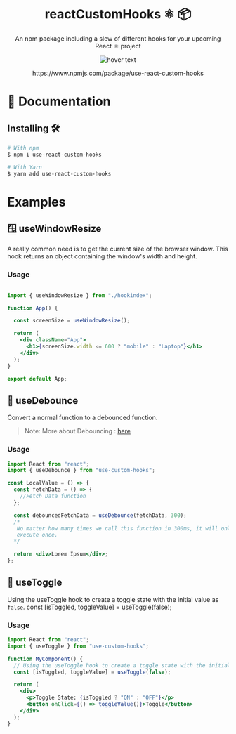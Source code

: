 <div align="center">
    <h1>reactCustomHooks ⚛️ 📦</h1>
    <p>An npm package including a slew of different hooks for your upcoming React ⚛️ project</p>
    <img src="https://user-images.githubusercontent.com/50833547/198498326-c1d532e4-07fa-4bd6-843e-e73a5fa14970.png"title="hover text">
    <p>
    https://www.npmjs.com/package/use-react-custom-hooks
    </p>
</div>



# 📗 Documentation

## Installing 🛠

```bash
# With npm
$ npm i use-react-custom-hooks

# With Yarn
$ yarn add use-react-custom-hooks
```

# Examples

## 🪟 useWindowResize
A really common need is to get the current size of the browser window. This hook returns an object containing the window's width and height.
### Usage

```jsx

import { useWindowResize } from "./hookindex";

function App() {

  const screenSize = useWindowResize();

  return (
    <div className="App">
      <h1>{screenSize.width <= 600 ? "mobile" : "Laptop"}</h1>
    </div>
  );
}

export default App;
```

## 🏀 useDebounce

Convert a normal function to a debounced function.

> Note: More about Debouncing : [here](https://www.geeksforgeeks.org/debouncing-in-javascript/)

### Usage

```jsx
import React from "react";
import { useDebounce } from "use-custom-hooks";

const LocalValue = () => {
  const fetchData = () => {
    //Fetch Data function
  };

  const debouncedFetchData = useDebounce(fetchData, 300);
  /*
   No matter how many times we call this function in 300ms, it will only
   execute once.
  */

  return <div>Lorem Ipsum</div>;
};
```
## 🔘 useToggle
 Using the useToggle hook to create a toggle state with the initial value as `false`.
 const [isToggled, toggleValue] = useToggle(false);

### Usage

```jsx
import React from "react";
import { useToggle } from "use-custom-hooks";

function MyComponent() {
  // Using the useToggle hook to create a toggle state with the initial value as `false`.
  const [isToggled, toggleValue] = useToggle(false);

  return (
    <div>
      <p>Toggle State: {isToggled ? "ON" : "OFF"}</p>
      <button onClick={() => toggleValue()}>Toggle</button>
    </div>
  );
}
```